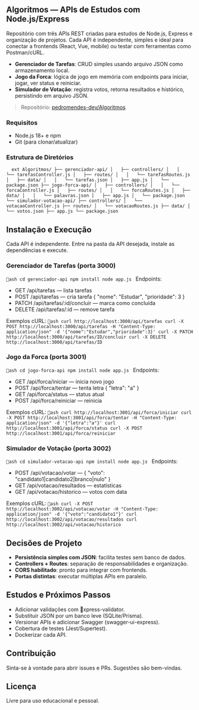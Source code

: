 ## Algoritmos — APIs de Estudos com Node.js/Express

Repositório com três APIs REST criadas para estudos de Node.js, Express e organização de projetos. Cada API é independente, simples e ideal para conectar a frontends (React, Vue, mobile) ou testar com ferramentas como Postman/cURL.

- **Gerenciador de Tarefas**: CRUD simples usando arquivo JSON como armazenamento local.
- **Jogo da Forca**: lógica de jogo em memória com endpoints para iniciar, jogar, ver status e reiniciar.
- **Simulador de Votação**: registra votos, retorna resultados e histórico, persistindo em arquivo JSON.

> Repositório: [pedromendes-dev/Algoritmos](https://github.com/pedromendes-dev/Algoritmos)

### Requisitos
- Node.js 18+ e npm
- Git (para clonar/atualizar)

### Estrutura de Diretórios
`	ext
Algoritmos/
├── gerenciador-api/
│   ├── controllers/
│   │   └── tarefasController.js
│   ├── routes/
│   │   └── tarefasRoutes.js
│   ├── data/
│   │   └── tarefas.json
│   ├── app.js
│   └── package.json
├── jogo-forca-api/
│   ├── controllers/
│   │   └── forcaController.js
│   ├── routes/
│   │   └── forcaRoutes.js
│   ├── data/
│   │   └── palavras.json
│   ├── app.js
│   └── package.json
└── simulador-votacao-api/
    ├── controllers/
    │   └── votacaoController.js
    ├── routes/
    │   └── votacaoRoutes.js
    ├── data/
    │   └── votos.json
    ├── app.js
    └── package.json
`

## Instalação e Execução
Cada API é independente. Entre na pasta da API desejada, instale as dependências e execute.

### Gerenciador de Tarefas (porta 3000)
`ash
cd gerenciador-api
npm install
node app.js
`
Endpoints:
- GET /api/tarefas — lista tarefas
- POST /api/tarefas — cria tarefa { "nome": "Estudar", "prioridade": 3 }
- PATCH /api/tarefas/:id/concluir — marca como concluída
- DELETE /api/tarefas/:id — remove tarefa

Exemplos cURL:
`ash
curl http://localhost:3000/api/tarefas
curl -X POST http://localhost:3000/api/tarefas -H "Content-Type: application/json" -d '{"nome":"Estudar","prioridade":3}'
curl -X PATCH http://localhost:3000/api/tarefas/ID/concluir
curl -X DELETE http://localhost:3000/api/tarefas/ID
`

### Jogo da Forca (porta 3001)
`ash
cd jogo-forca-api
npm install
node app.js
`
Endpoints:
- GET /api/forca/iniciar — inicia novo jogo
- POST /api/forca/tentar — tenta letra { "letra": "a" }
- GET /api/forca/status — status atual
- POST /api/forca/reiniciar — reinicia

Exemplos cURL:
`ash
curl http://localhost:3001/api/forca/iniciar
curl -X POST http://localhost:3001/api/forca/tentar -H "Content-Type: application/json" -d '{"letra":"a"}'
curl http://localhost:3001/api/forca/status
curl -X POST http://localhost:3001/api/forca/reiniciar
`

### Simulador de Votação (porta 3002)
`ash
cd simulador-votacao-api
npm install
node app.js
`
Endpoints:
- POST /api/votacao/votar — { "voto": "candidato1|candidato2|branco|nulo" }
- GET /api/votacao/resultados — estatísticas
- GET /api/votacao/historico — votos com data

Exemplos cURL:
`ash
curl -X POST http://localhost:3002/api/votacao/votar -H "Content-Type: application/json" -d '{"voto":"candidato1"}'
curl http://localhost:3002/api/votacao/resultados
curl http://localhost:3002/api/votacao/historico
`

## Decisões de Projeto
- **Persistência simples com JSON**: facilita testes sem banco de dados.
- **Controllers + Routes**: separação de responsabilidades e organização.
- **CORS habilitado**: pronto para integrar com frontends.
- **Portas distintas**: executar múltiplas APIs em paralelo.

## Estudos e Próximos Passos
- Adicionar validações com xpress-validator.
- Substituir JSON por um banco leve (SQLite/Prisma).
- Versionar APIs e adicionar Swagger (swagger-ui-express).
- Cobertura de testes (Jest/Supertest).
- Dockerizar cada API.

## Contribuição
Sinta-se à vontade para abrir issues e PRs. Sugestões são bem-vindas.

## Licença
Livre para uso educacional e pessoal.
